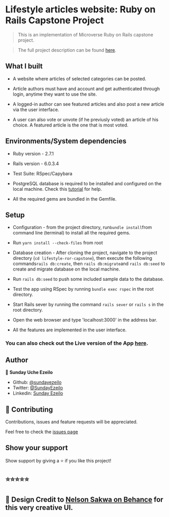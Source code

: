 # Lifestyle articles website: Ruby on Rails Capstone Project

> This is an implementation of Microverse Ruby on Rails capstone project.

> The full project description can be found [here](https://www.notion.so/Lifestyle-articles-b82a5f10122b4cec924cd5d4a6cf7561#6143e0b8b3ca4a9db55ec7ffbc4e2c3a).


##  What I built

* A website where articles of selected categories can be posted.

* Article authors must have and account and get authenticated through login, anytime they want to use the site.

* A logged-in author can see featured articles and also post a new article via the user interface.

* A user can also vote or unvote (if he previusly voted) an article of his choice. A featured article is the one that is most voted.


##  Environments/System dependencies

* Ruby version  - 2.7.1

* Rails version - 6.0.3.4

* Test Suite: RSpec/Capybara

* PostgreSQL database is required to be installed and configured on the local machine. Check this [tutorial](https://www.postgresqltutorial.com/install-postgresql/) for help.

* All the required gems are bundled in the Gemfile.


##  Setup

* Configuration - from the project directory, run``` bundle install ```from command line (terminal) to install all the required gems.

* Run ```yarn install --check-files``` from root

* Database creation - After cloning the project, navigate to the project directory (```cd lifestyle-ror-capstone```), then execute the following commands``` rails db:create ```, then ``` rails db:migrate ```and ```rails db:seed``` to create and migrate database on the local machine.

* Run ```rails db:seed``` to push some included sample data to the database.

* Test the app using RSpec by running ```bundle exec rspec``` in the root directory.

* Start Rails sever by running the command ```rails sever``` or ```rails s``` in the root directory.

* Open the web browser and type  'localhost:3000' in the address bar.

* All the features are implemented in the user interface.


### You can also check out the Live version of the App [here](https://lifestyle-ror-capstone.herokuapp.com).


## Author

👤 **Sunday Uche Ezeilo**

- Github: [@sundayezeilo](https://github.com/ezeilo-su)
- Twitter: [@SundayEzeilo](https://twitter.com/SundayEzeilo)
- Linkedin: [Sunday Ezeilo](https://www.linkedin.com/in/sunday-ezeilo-a6a67664/)

## 🤝 Contributing

Contributions, issues and feature requests will be appreciated.

Feel free to check the [issues page](https://github.com/ezeilo-su/lifestyle-ror-capstone/issues)

## Show your support

Show support by giving a ⭐️ if you like this project!


## ⭐️⭐️⭐️⭐️⭐️

##  🤝 Design Credit to [Nelson Sakwa on Behance](https://www.behance.net/sakwadesignstudio) for this very creative UI.